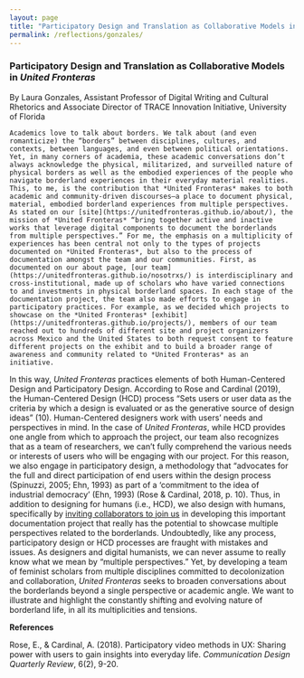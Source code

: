```yaml
---
layout: page
title: "Participatory Design and Translation as Collaborative Models in United Fronteras"
permalink: /reflections/gonzales/
---
```


### Participatory Design and Translation as Collaborative Models in *United Fronteras*

By Laura Gonzales, 
Assistant Professor of Digital Writing and Cultural Rhetorics and Associate Director of TRACE Innovation Initiative, University of Florida 

	Academics love to talk about borders. We talk about (and even romanticize) the “borders” between disciplines, cultures, and contexts, between languages, and even between political orientations. Yet, in many corners of academia, these academic conversations don’t always acknowledge the physical, militarized, and surveilled nature of physical borders as well as the embodied experiences of the people who navigate borderland experiences in their everyday material realities. This, to me, is the contribution that *United Fronteras* makes to both academic and community-driven discourses—a place to document physical, material, embodied borderland experiences from multiple perspectives. 
	As stated on our [site](https://unitedfronteras.github.io/about/), the mission of *United Fronteras* “bring together active and inactive works that leverage digital components to document the borderlands from multiple perspectives.” For me, the emphasis on a multiplicity of experiences has been central not only to the types of projects documented on *United Fronteras*, but also to the process of documentation amongst the team and our communities. First, as documented on our about page, [our team](https://unitedfronteras.github.io/nosotrxs/) is interdisciplinary and cross-institutional, made up of scholars who have varied connections to and investments in physical borderland spaces. In each stage of the documentation project, the team also made efforts to engage in participatory practices. For example, as we decided which projects to showcase on the *United Fronteras* [exhibit](https://unitedfronteras.github.io/projects/), members of our team reached out to hundreds of different site and project organizers across Mexico and the United States to both request consent to feature different projects on the exhibit and to build a broader range of awareness and community related to *United Fronteras* as an initiative.
 In this way, *United Fronteras* practices elements of both Human-Centered Design and Participatory Design. According to Rose and Cardinal (2019), the Human-Centered Design (HCD) process “Sets users or user data as the criteria by which a design is evaluated or as the generative source of design ideas” (10). Human-Centered designers work with users’ needs and perspectives in mind. In the case of *United Fronteras*, while HCD provides one angle from which to approach the project, our team also recognizes that as a team of researchers, we can’t fully comprehend the various needs or interests of users who will be engaging with our project. For this reason, we also engage in participatory design, a methodology that “advocates for the full and direct participation of end users within the design process (Spinuzzi, 2005; Ehn, 1993) as part of a ‘commitment to the idea of industrial democracy’ (Ehn, 1993) (Rose & Cardinal, 2018, p. 10). Thus, in addition to designing for humans (i.e., HCD), we also design with humans, specifically by [inviting collaborators to join us](https://unitedfronteras.github.io/collaborate/) in developing this important documentation project that really has the potential to showcase multiple perspectives related to the borderlands. 
	Undoubtedly, like any process, participatory design or HCD processes are fraught with mistakes and issues. As designers and digital humanists, we can never assume to really know what we mean by “multiple perspectives.” Yet, by developing a team of feminist scholars from multiple disciplines committed to decolonization and collaboration, *United Fronteras* seeks to broaden conversations about the borderlands beyond a single perspective or academic angle. We want to illustrate and highlight the constantly shifting and evolving nature of borderland life, in all its multiplicities and tensions. 

**References**

Rose, E., & Cardinal, A. (2018). Participatory video methods in UX: Sharing power with users to gain insights into everyday life. *Communication Design Quarterly Review*, 6(2), 9-20.




